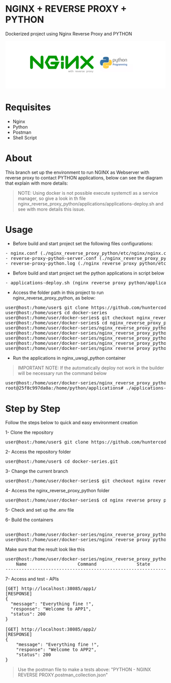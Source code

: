 # NGINX + REVERSE PROXY + PYTHON
Dockerized project using Nginx Reverse Proxy and PYTHON

![banner.png](nginx_reverse_proxy_python/files/media/banner.png)


# Requisites

- Nginx
- Python
- Postman
- Shell Script


# About

This branch set up the environment to run NGINX as Webserver with reverse proxy to contact PYTHON applications, below can 
see the diagram that explain with more details:

> NOTE: Using docker is not possible execute systemctl as a service manager, so give a look in th file 
> nginx_reverse_proxy_python/applications/applications-deploy.sh and see with more details this issue.


# Usage

- Before build and start project set the following files configurations:

<pre>
- nginx.conf (./nginx_reverse_proxy_python/etc/nginx/nginx.conf)
- reverse-proxy-python-server.conf (./nginx_reverse_proxy_python/etc/nginx/conf/reverse-proxy-python-server.conf)
- reverse-proxy-python.log (./nginx_reverse_proxy_python/etc/nginx/logs/reverse-proxy-python.log)
</pre>

- Before build and start project set the python applications in script below

<pre>
- applications-deploy.sh (nginx_reverse_proxy_python/applications/applications-deploy.sh)
</pre>


- Access the folder path in this project to run nginx_reverse_proxy_python, as below:

<pre>
user@host:/home/user$ git clone https://github.com/huntercodexs/docker-series.git .
user@host:/home/user$ cd docker-series
user@host:/home/user/docker-series$ git checkout nginx_reverse_proxy_python
user@host:/home/user/docker-series$ cd nginx_reverse_proxy_python
user@host:/home/user/docker-series/nginx_reverse_proxy_python$ docker network create nginx_reverse_proxy_python_open_network
user@host:/home/user/docker-series/nginx_reverse_proxy_python$ docker-compose up --build (in first time)
user@host:/home/user/docker-series/nginx_reverse_proxy_python$ [Ctrl+C]
user@host:/home/user/docker-series/nginx_reverse_proxy_python$ docker-compose start (in the next times)
user@host:/home/user/docker-series/nginx_reverse_proxy_python$ docker-compose ps (check the containers status)
</pre>

- Run the applications in nginx_uwsgi_python container

> IMPORTANT NOTE: If the automatically deploy not work in the builder will be necessary run the command below 

<pre>
user@host:/home/user/docker-series/nginx_reverse_proxy_python$ docker exec -it nginx_uwsgi_python /bin/bash
root@25f8c997da0a:/home/python/applications# ./applications-deploy.sh
</pre>

# Step by Step

Follow the steps below to quick and easy environment creation

1- Clone the repository
<pre>
user@host:/home/user$ git clone https://github.com/huntercodexs/docker-series.git .
</pre>

2- Access the repository folder
<pre>
user@host:/home/user$ cd docker-series.git
</pre>

3- Change the current branch
<pre>
user@host:/home/user/docker-series$ git checkout nginx_reverse_proxy_python
</pre>

4- Access the nginx_reverse_proxy_python folder
<pre>
user@host:/home/user/docker-series$ cd nginx_reverse_proxy_python
</pre>

5- Check and set up the .env file

6- Build the containers

<pre>    
user@host:/home/user/docker-series/nginx_reverse_proxy_python$ docker network create nginx_reverse_proxy_python_open_network
user@host:/home/user/docker-series/nginx_reverse_proxy_python$ docker-compose up --build
</pre>

Make sure that the result look like this
<pre>
user@host:/home/user/docker-series/nginx_reverse_proxy_python$ docker-compose ps
    Name                   Command               State                       Ports                     
-------------------------------------------------------------------------------------------------------
</pre>

7- Access and test - APIs
<pre>
[GET] http://localhost:38085/app1/
[RESPONSE]
{
  "message": "Everything fine !",
  "response": "Welcome to APP1",
  "status": 200
}

[GET] http://localhost:38085/app2/
[RESPONSE]
{
    "message": "Everything fine !",
    "response": "Welcome to APP2",
    "status": 200
}
</pre>

> Use the postman file to make a tests above: "PYTHON - NGINX REVERSE PROXY.postman_collection.json"


